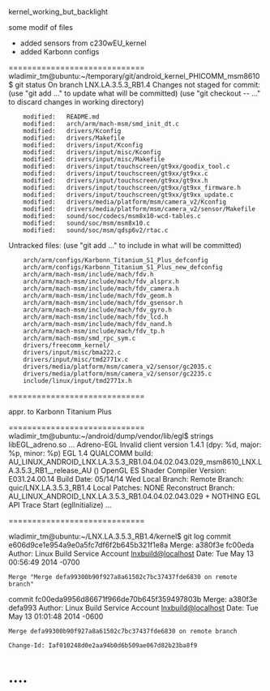 
kernel_working_but_backlight

some modif of files 
+ added sensors from c230wEU_kernel
+ added Karbonn configs

=============================
wladimir_tm@ubuntu:~/temporary/git/android_kernel_PHICOMM_msm8610$ git status
On branch LNX.LA.3.5.3_RB1.4
Changes not staged for commit:
  (use "git add <file>..." to update what will be committed)
  (use "git checkout -- <file>..." to discard changes in working directory)

        modified:   README.md
        modified:   arch/arm/mach-msm/smd_init_dt.c
        modified:   drivers/Kconfig
        modified:   drivers/Makefile
        modified:   drivers/input/Kconfig
        modified:   drivers/input/misc/Kconfig
        modified:   drivers/input/misc/Makefile
        modified:   drivers/input/touchscreen/gt9xx/goodix_tool.c
        modified:   drivers/input/touchscreen/gt9xx/gt9xx.c
        modified:   drivers/input/touchscreen/gt9xx/gt9xx.h
        modified:   drivers/input/touchscreen/gt9xx/gt9xx_firmware.h
        modified:   drivers/input/touchscreen/gt9xx/gt9xx_update.c
        modified:   drivers/media/platform/msm/camera_v2/Kconfig
        modified:   drivers/media/platform/msm/camera_v2/sensor/Makefile
        modified:   sound/soc/codecs/msm8x10-wcd-tables.c
        modified:   sound/soc/msm/msm8x10.c
        modified:   sound/soc/msm/qdsp6v2/rtac.c

Untracked files:
  (use "git add <file>..." to include in what will be committed)

        arch/arm/configs/Karbonn_Titanium_S1_Plus_defconfig
        arch/arm/configs/Karbonn_Titanium_S1_Plus_new_defconfig
        arch/arm/mach-msm/include/mach/fdv.h
        arch/arm/mach-msm/include/mach/fdv_alsprx.h
        arch/arm/mach-msm/include/mach/fdv_camera.h
        arch/arm/mach-msm/include/mach/fdv_geom.h
        arch/arm/mach-msm/include/mach/fdv_gsensor.h
        arch/arm/mach-msm/include/mach/fdv_gyro.h
        arch/arm/mach-msm/include/mach/fdv_lcd.h
        arch/arm/mach-msm/include/mach/fdv_nand.h
        arch/arm/mach-msm/include/mach/fdv_tp.h
        arch/arm/mach-msm/smd_rpc_sym.c
        drivers/freecomm_kernel/
        drivers/input/misc/bma222.c
        drivers/input/misc/tmd2771x.c
        drivers/media/platform/msm/camera_v2/sensor/gc2035.c
        drivers/media/platform/msm/camera_v2/sensor/gc2235.c
        include/linux/input/tmd2771x.h


=============================

appr. to Karbonn Titanium Plus 

=============================
wladimir_tm@ubuntu:~/android/dump/vendor/lib/egl$ strings libEGL_adreno.so
...
Adreno-EGL
Invalid client version
1.4.1
(dpy: %d, major: %p, minor: %p)
EGL 1.4 QUALCOMM build: AU_LINUX_ANDROID_LNX.LA.3.5.3_RB1.04.04.02.043.029_msm8610_LNX.LA.3.5.3_RB1__release_AU ()
OpenGL ES Shader Compiler Version: E031.24.00.14
Build Date: 05/14/14 Wed
Local Branch:
Remote Branch: quic/LNX.LA.3.5.3_RB1.4
Local Patches: NONE
Reconstruct Branch: AU_LINUX_ANDROID_LNX.LA.3.5.3_RB1.04.04.02.043.029 +  NOTHING
EGL API Trace Start (eglInitialize)
...

=============================

wladimir_tm@ubuntu:~/LNX.LA.3.5.3_RB1.4/kernel$ git log
commit e606d9ce1e954a9e0a5fc7df6f2b645b321f1e8a
Merge: a380f3e fc00eda
Author: Linux Build Service Account <lnxbuild@localhost>
Date:   Tue May 13 00:56:49 2014 -0700

    Merge "Merge defa99300b90f927a8a61502c7bc37437fde6830 on remote branch"

commit fc00eda9956d86671f966de70b645f359497803b
Merge: a380f3e defa993
Author: Linux Build Service Account <lnxbuild@localhost>
Date:   Tue May 13 01:01:48 2014 -0600

    Merge defa99300b90f927a8a61502c7bc37437fde6830 on remote branch

    Change-Id: Iaf010248d0e2aa94b0d6b509ae067d82b23ba8f9

....
=============================

